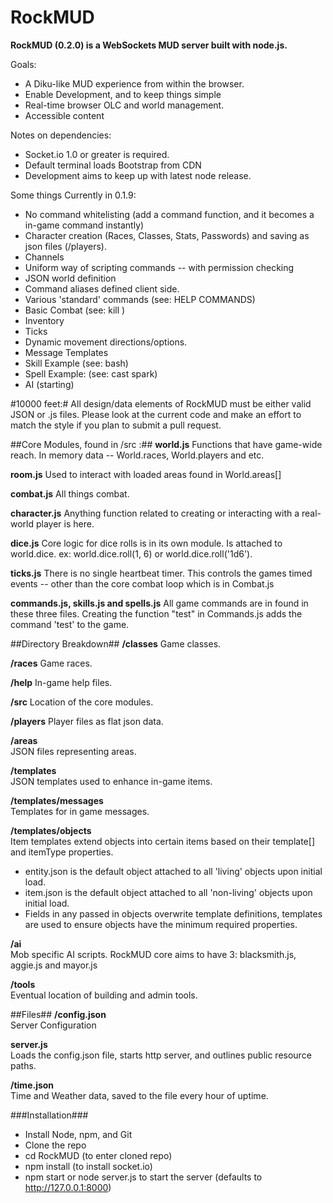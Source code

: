 RockMUD
===============================

**RockMUD (0.2.0) is a WebSockets MUD server built with node.js.**

Goals:
* A Diku-like MUD experience from within the browser.
* Enable Development, and to keep things simple
* Real-time browser OLC and world management.
* Accessible content

Notes on dependencies: 
* Socket.io 1.0 or greater is required.
* Default terminal loads Bootstrap from CDN
* Development aims to keep up with latest node release.

Some things Currently in 0.1.9:
* No command whitelisting (add a command function, and it becomes a in-game command instantly)
* Character creation (Races, Classes, Stats, Passwords) and saving as json files (/players).
* Channels
* Uniform way of scripting commands -- with permission checking
* JSON world definition
* Command aliases defined client side.
* Various 'standard' commands (see: HELP COMMANDS)
* Basic Combat (see: kill <mob name>)
* Inventory
* Ticks
* Dynamic movement directions/options.
* Message Templates
* Skill Example (see: bash)
* Spell Example: (see: cast spark)
* AI (starting)

#10000 feet:#
All design/data elements of RockMUD must be either valid JSON or .js files. Please look at the current code and make an effort to match the style if you plan to submit a pull request. 

##Core Modules, found in /src :##
**world.js**
Functions that have game-wide reach. In memory data -- World.races, World.players and etc.

**room.js**
Used to interact with loaded areas found in World.areas[]

**combat.js**
All things combat.

**character.js**
Anything function related to creating or interacting with a real-world player is here.

**dice.js**
Core logic for dice rolls is in its own module. Is attached to world.dice. ex: world.dice.roll(1, 6) or world.dice.roll('1d6').

**ticks.js**
There is no single heartbeat timer. This controls the games timed events -- other than the core combat loop which is in Combat.js

**commands.js, skills.js and spells.js**
All game commands are in found in these three files. Creating the function "test" in Commands.js adds the command 'test' to the game.

##Directory Breakdown##
**/classes**
Game classes.

**/races**
Game races.

**/help**
In-game help files.

**/src**
Location of the core modules.

**/players**
Player files as flat json data.

**/areas**  
JSON files representing areas.

**/templates**  
JSON templates used to enhance in-game items.

**/templates/messages**  
Templates for in game messages.

**/templates/objects**  
Item templates extend objects into certain items based on their template[] and itemType properties.

* entity.json is the default object attached to all 'living' objects upon initial load.
* item.json is the default object attached to all 'non-living' objects upon initial load.
* Fields in any passed in objects overwrite template definitions, templates are used to ensure objects have the minimum required properties. 

**/ai**  
Mob specific AI scripts. RockMUD core aims to have 3: blacksmith.js, aggie.js and mayor.js

**/tools**  
Eventual location of building and admin tools.

##Files##
**/config.json**  
Server Configuration

**server.js**  
Loads the config.json file, starts http server, and outlines public resource paths.

**/time.json**  
Time and Weather data, saved to the file every hour of uptime.

###Installation###
* Install Node, npm, and Git
* Clone the repo
* cd RockMUD (to enter cloned repo)
* npm install (to install socket.io)
* npm start or node server.js to start the server (defaults to http://127.0.0.1:8000)
